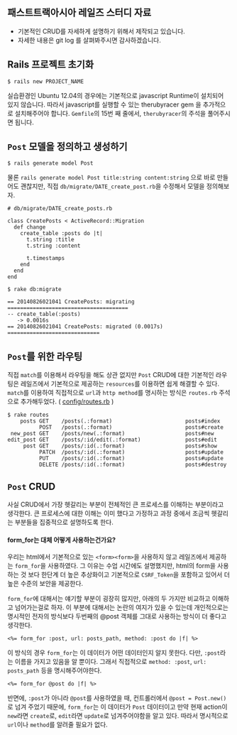 패스트트랙아시아 레일즈 스터디 자료
---

* 기본적인 CRUD를 자세하게 설명하기 위해서 제작되고 있습니다.
* 자세한 내용은 git log 를 살펴봐주시면 감사하겠습니다.

Rails 프로젝트 초기화
---
```
$ rails new PROJECT_NAME
```

실습환경인 Ubuntu 12.04의 경우에는 기본적으로 javascript Runtime이 설치되어 있지 않습니다.
따라서 javascript를 실행할 수 있는 therubyracer gem 을 추가적으로 설치해주어야 합니다.
`Gemfile`의 15번 째 줄에서, `therubyracer`의 주석을 풀어주시면 됩니다.

`Post` 모델을 정의하고 생성하기
---
```
$ rails generate model Post
```

물론 `rails generate model Post title:string content:string` 으로 바로 만들어도 괜찮지만,
직접 `db/migrate/DATE_create_post.rb`을 수정해서 모델을 정의해보자.

```
# db/migrate/DATE_create_posts.rb

class CreatePosts < ActiveRecord::Migration
  def change
    create_table :posts do |t|
      t.string :title
      t.string :content

      t.timestamps
    end
  end
end
```

```
$ rake db:migrate

== 20140826021041 CreatePosts: migrating ======================================
-- create_table(:posts)
   -> 0.0016s
== 20140826021041 CreatePosts: migrated (0.0017s) =============================
```

`Post`를 위한 라우팅
---
직접 `match`를 이용해서 라우팅을 해도 상관 없지만 `Post` CRUD에 대한 기본적인 라우팅은 레일즈에서
기본적으로 제공하는 `resources`를 이용하면 쉽게 해결할 수 있다.
`match`를 이용하여 직접적으로 `url`과 `http method`를 명시하는 방식은 `routes.rb` 주석으로 추가해두었다.
( [config/routes.rb](https://github.com/dobestan/rails_fasttrackasia/blob/master/config/routes.rb) )

```
$ rake routes
    posts GET    /posts(.:format)                       posts#index
          POST   /posts(.:format)                       posts#create
 new_post GET    /posts/new(.:format)                   posts#new
edit_post GET    /posts/:id/edit(.:format)              posts#edit
     post GET    /posts/:id(.:format)                   posts#show
          PATCH  /posts/:id(.:format)                   posts#update
          PUT    /posts/:id(.:format)                   posts#update
          DELETE /posts/:id(.:format)                   posts#destroy
```

`Post` CRUD
---
사실 CRUD에서 가장 헷갈리는 부분이 전체적인 큰 프로세스를 이해하는 부분이라고 생각한다.
큰 프로세스에 대한 이해는 이미 했다고 가정하고 과정 중에서 조금씩 헷갈리는 부분들을 집중적으로
설명하도록 한다.


#### form_for는 대체 어떻게 사용하는건가요?
우리는 html에서 기본적으로 있는 `<form><form>`을 사용하지 않고 레일즈에서 제공하는 `form_for`을 사용하였다.
그 이유는 수업 시간에도 설명했지만, html의 form을 사용하는 것 보다 한단계 더 높은 추상화이고 기본적으로
`CSRF_Token`을 포함하고 있어서 더 높은 수준의 보안을 제공한다.

`form_for`에 대해서는 얘기할 부분이 굉장히 많지만, 아래의 두 가지만 비교하고 이해하고 넘어가는걸로 하자.
이 부분에 대해서는 논란의 여지가 있을 수 있는데 개인적으로는 명시적인 전자의 방식보다
두번째의 @post 객체를 그대로 사용하는 방식이 더 좋다고 생각한다.

```
<%= form_for :post, url: posts_path, method: :post do |f| %>
```

이 방식의 경우 `form_for`는 이 데이터가 어떤 데이터인지 알지 못한다.
다만, `:post`라는 이름을 가지고 있음을 알 뿐이다.
그래서 직접적으로 `method: :post`, `url: posts_path` 등을 명시해주어야한다.

```
<%= form_for @post do |f| %>
```

반면에, `:post`가 아니라 `@post`를 사용하였을 때, 컨트롤러에서 `@post = Post.new()`로 넘겨 주었기 때문에,
`form_for`는 이 데이터가 `Post` 데이터이고 만약 현재 action이 `new`라면 `create`로,
`edit`라면 `update`로 넘겨주어야함을 알고 있다. 따라서 명시적으로 `url`이나 `method`를 알려줄 필요가 없다.
